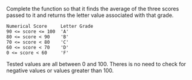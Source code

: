 Complete the function so that it finds the average of the three scores passed to it and returns the letter value associated with that grade.
```
Numerical Score 	Letter Grade
90 <= score <= 100 	'A'
80 <= score < 90 	'B'
70 <= score < 80 	'C'
60 <= score < 70 	'D'
0 <= score < 60 	'F'
```
Tested values are all between 0 and 100. Theres is no need to check for negative values or values greater than 100.